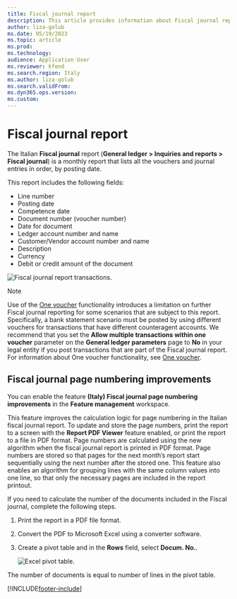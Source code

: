 ```yaml
---
title: Fiscal journal report
description: This article provides information about Fiscal journal report in Italy
author: liza-golub
ms.date: 05/19/2023
ms.topic: article
ms.prod: 
ms.technology: 
audience: Application User
ms.reviewer: kfend
ms.search.region: Italy
ms.author: liza-golub
ms.search.validFrom: 
ms.dyn365.ops.version: 
ms.custom: 
---
```


# Fiscal journal report

The Italian **Fiscal journal** report (**General ledger \> Inquiries and reports \> Fiscal journal**) is a monthly report that lists all the vouchers and journal entries in order, by posting date.

This report includes the following fields:

-   Line number
-   Posting date
-   Competence date
-   Document number (voucher number)
-   Date for document
-   Ledger account number and name
-   Customer/Vendor account number and name
-   Description
-   Currency
-   Debit or credit amount of the document

![Fiscal journal report transactions.](media/ITA-Competence-date-for-transactions-1-fiscal-journal.png)

> [!NOTE]
> Use of the [One voucher](../general-ledger/one-voucher.md) functionality introduces a limitation on further Fiscal journal reporting for some scenarios that are subject to this report. Specifically, a bank statement scenario must be posted by using different vouchers for transactions that have different counteragent accounts. We recommend that you set the **Allow multiple transactions within one voucher** parameter on the **General ledger parameters** page to **No** in your legal entity if you post transactions that are part of the Fiscal journal report. For information about One voucher functionality, see [One voucher](../general-ledger/one-voucher.md).


## Fiscal journal page numbering improvements

You can enable the feature **(Italy) Fiscal journal page numbering improvements** in the **Feature management** workspace.

This feature improves the calculation logic for page numbering in the Italian fiscal journal report. To update and store the page numbers, print the report to a screen with the **Report PDF Viewer** feature enabled, or print the report to a file in PDF format. Page numbers are calculated using the new algorithm when the fiscal journal report is printed in PDF format. Page numbers are stored so that pages for the next month’s report start sequentially using the next number after the stored one. This feature also enables an algorithm for grouping lines with the same column values into one line, so that only the necessary pages are included in the report printout.

If you need to calculate the number of the documents included in the Fiscal journal, complete the following steps.

1.	Print the report in a PDF file format.
2.	Convert the PDF to Microsoft Excel using a converter software.
3.	Create a pivot table and in the **Rows** field, select **Docum. No.**.

    ![Excel pivot table.](media/ExcelPivotTable.png)

The number of documents is equal to number of lines in the pivot table.

[!INCLUDE[footer-include](../../includes/footer-banner.md)]


